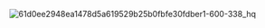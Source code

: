 
![61d0ee2948ea1478d5a619529b25b0fbfe30fdber1-600-338_hq](https://user-images.githubusercontent.com/87655433/142493003-99376f74-a0ba-4dca-bd4d-b8607db2c71f.gif)


<!--
**DylanCharton/DylanCharton** is a ✨ _special_ ✨ repository because its `README.md` (this file) appears on your GitHub profile.

Here are some ideas to get you started:

- 🔭 I’m currently working on ...
- 🌱 I’m currently learning ...

- 👯 I’m looking to collaborate on ...
- 🤔 I’m looking for help with ...
- 💬 Ask me about ...
- 📫 How to reach me: ...
- 😄 Pronouns: ...
- ⚡ Fun fact: ...
-->





